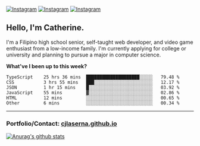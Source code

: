 <a href="https://www.instagram.com/clasernaj/"><img src="https://img.shields.io/badge/-Instagram-e4405f?style=flat-square&logo=Instagram&logoColor=white" alt="Instagram"/></a>
<a href="https://www.linkedin.com/in/catherinelaserna/"><img src="https://img.shields.io/badge/-LinkedIn-0e76a8?style=flat-square&logo=Linkedin&logoColor=white" alt="Instagram"/></a> 
<a href="https://cjlaserna.github.io/"><img src="https://img.shields.io/badge/-Portfolio-purple" alt="Instagram"/></a> 

## Hello, I'm Catherine.
I'm a Filipino high school senior, self-taught web developer, and video game enthusiast from a low-income family. I'm currently applying for college or university and planning to pursue a major in computer science.

**What've I been up to this week?** 
<!--START_SECTION:waka-->

```text
TypeScript    25 hrs 36 mins  ████████████████████░░░░░   79.48 %
CSS           3 hrs 55 mins   ███░░░░░░░░░░░░░░░░░░░░░░   12.17 %
JSON          1 hr 15 mins    █░░░░░░░░░░░░░░░░░░░░░░░░   03.92 %
JavaScript    55 mins         ▓░░░░░░░░░░░░░░░░░░░░░░░░   02.86 %
HTML          12 mins         ░░░░░░░░░░░░░░░░░░░░░░░░░   00.65 %
Other         6 mins          ░░░░░░░░░░░░░░░░░░░░░░░░░   00.34 %
```

<!--END_SECTION:waka-->

-------------
### Portfolio/Contact: [cjlaserna.github.io](https://cjlaserna.github.io)
[![Anurag's github stats](https://github-readme-stats.vercel.app/api?username=cjlaserna&theme=cobalt)](https://github.com/anuraghazra/github-readme-stats)

